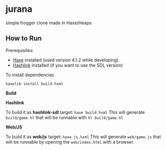 # jurana

simple frogger clone made in Haxe/Heaps

## How to Run
Prerequisites:
- [Haxe](https://haxe.org/download/) installed (used version 4.1.2 while developing).
- [Hashlink](https://hashlink.haxe.org/) installed (if you want to use the SDL version)

To install dependencies
```
haxelib install build.hxml
```

**Build**

**Hashlink**

To build it as **hashlink-sdl** target: `haxe build.hxml`
This will generate `build/game.hl` that will be runnable with `hl build/game.hl`

**Web/JS**

To build it as **web/js** target: `haxe js.hxml`
This will generate `web/game.js` that will be runnable by opening the `web/index.html` with a browser.


